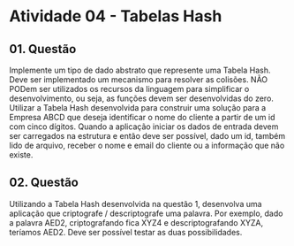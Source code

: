 # Atividade 04 - Tabelas Hash

## 01. Questão
Implemente um tipo de dado abstrato que represente uma Tabela Hash. Deve ser implementado um mecanismo para resolver as colisões. NÃO PODem ser utilizados os recursos da linguagem para simplificar o desenvolvimento, ou seja, as funções devem ser desenvolvidas do zero. Utilizar a Tabela Hash desenvolvida para construir uma solução para a Empresa ABCD que deseja identificar o nome do cliente a partir de um id com cinco dígitos. Quando a aplicação iniciar os dados de entrada devem ser carregados na estrutura e então deve ser possível, dado um id, também lido de arquivo, receber o nome e email do cliente ou a informação que não existe.

## 02. Questão
Utilizando a Tabela Hash desenvolvida na questão 1, desenvolva uma aplicação que criptografe / descriptografe uma palavra. Por exemplo, dado a palavra AED2, criptografando fica XYZ4 e descriptografando XYZA, teríamos AED2. Deve ser possível testar as duas possibilidades.